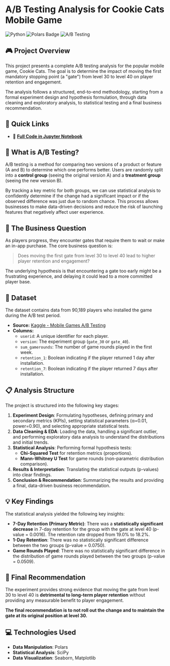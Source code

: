 # A/B Testing Analysis for Cookie Cats Mobile Game
![Python](https://img.shields.io/badge/Python-3776AB?style=for-the-badge&logo=python&logoColor=white)
![Polars Badge](https://img.shields.io/badge/Polars-0075FF?logo=polars&logoColor=fff&style=for-the-badge)
![A/B Testing](https://img.shields.io/badge/A\/B_Testing-F6AE2D?style=for-the-badge)

## 🎮 Project Overview

This project presents a complete A/B testing analysis for the popular mobile game, Cookie Cats. The goal is to determine the impact of moving the first mandatory stopping point (a "gate") from level 30 to level 40 on player retention and engagement.

The analysis follows a structured, end-to-end methodology, starting from a formal experiment design and hypothesis formulation, through data cleaning and exploratory analysis, to statistical testing and a final business recommendation.


## 🔗 Quick Links
* 📓 **[Full Code in Jupyter Notebook](https://nbviewer.org/github/vytautas-fin/ab-testing-cookie-cats/blob/main/ab-test.ipynb)**


## 🧪 What is A/B Testing?
A/B testing is a method for comparing two versions of a product or feature (A and B) to determine which one performs better. Users are randomly split into a **control group** (seeing the original version A) and a **treatment group** (seeing the new version B).

By tracking a key metric for both groups, we can use statistical analysis to confidently determine if the change had a significant impact or if the observed difference was just due to random chance. This process allows businesses to make data-driven decisions and reduce the risk of launching features that negatively affect user experience.


## 🎯 The Business Question

As players progress, they encounter gates that require them to wait or make an in-app purchase. The core business question is:

> Does moving the first gate from level 30 to level 40 lead to higher player retention and engagement?

The underlying hypothesis is that encountering a gate too early might be a frustrating experience, and delaying it could lead to a more committed player base.



## 📁 Dataset

The dataset contains data from 90,189 players who installed the game during the A/B test period.

* **Source:** [Kaggle - Mobile Games A/B Testing](https://www.kaggle.com/datasets/mursideyarkin/mobile-games-ab-testing-cookie-cats/data)
* **Columns:**
    * `userid`: A unique identifier for each player.
    * `version`: The experiment group (`gate_30` or `gate_40`).
    * `sum_gamerounds`: The number of game rounds played in the first week.
    * `retention_1`: Boolean indicating if the player returned 1 day after installation.
    * `retention_7`: Boolean indicating if the player returned 7 days after installation.



## 📋 Analysis Structure

The project is structured into the following key stages:

1.  **Experiment Design**: Formulating hypotheses, defining primary and secondary metrics (KPIs), setting statistical parameters (α=0.01, power=0.90), and selecting appropriate statistical tests.
2.  **Data Cleaning & EDA**: Loading the data, handling a significant outlier, and performing exploratory data analysis to understand the distributions and initial trends.
3.  **Statistical Analysis**: Performing formal hypothesis tests:
    * **Chi-Squared Test** for retention metrics (proportions).
    * **Mann-Whitney U Test** for game rounds (non-parametric distribution comparison).
4.  **Results & Interpretation**: Translating the statistical outputs (p-values) into clear findings.
5.  **Conclusion & Recommendation**: Summarizing the results and providing a final, data-driven business recommendation.



## 💡 Key Findings

The statistical analysis yielded the following key insights:

* **7-Day Retention (Primary Metric)**: There was a **statistically significant decrease** in 7-day retention for the group with the gate at level 40 (p-value = 0.0016). The retention rate dropped from 19.0% to 18.2%.
* **1-Day Retention**: There was no statistically significant difference between the two groups (p-value = 0.0750).
* **Game Rounds Played**: There was no statistically significant difference in the distribution of game rounds played between the two groups (p-value = 0.0509).



## 🚀 Final Recommendation 

The experiment provides strong evidence that moving the gate from level 30 to level 40 is **detrimental to long-term player retention** without providing any measurable benefit to player engagement.

**The final recommendation is to not roll out the change and to maintain the gate at its original position at level 30.**



## 💻 Technologies Used

* **Data Manipulation**: Polars
* **Statistical Analysis**: SciPy
* **Data Visualization**: Seaborn, Matplotlib